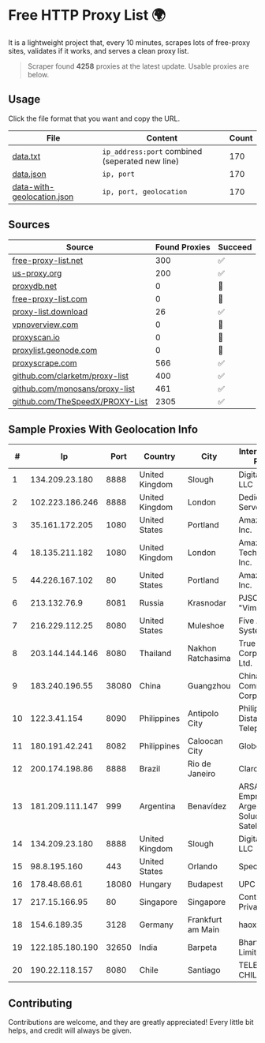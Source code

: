 
# Free HTTP Proxy List 🌍

It is a lightweight project that, every 10 minutes, scrapes lots of free-proxy sites, validates if it works, and serves a clean proxy list.


> Scraper found **4258** proxies at the latest update. Usable proxies are below.

## Usage

Click the file format that you want and copy the URL.


|File|Content|Count|
|----|-------|-----|
|[data.txt](https://raw.githubusercontent.com/themiralay/Proxy-List-World/master/data.txt)|`ip_address:port` combined (seperated new line)|170|
|[data.json](https://raw.githubusercontent.com/themiralay/Proxy-List-World/master/data.json)|`ip, port`|170|
|[data-with-geolocation.json](https://raw.githubusercontent.com/themiralay/Proxy-List-World/master/data-with-geolocation.json)|`ip, port, geolocation`|170|

## Sources

|Source|Found Proxies|Succeed|
|------|-------------|-------|
|[free-proxy-list.net](https://free-proxy-list.net)|300|✅|
|[us-proxy.org](https://www.us-proxy.org)|200|✅|
|[proxydb.net](http://proxydb.net)|0|🚫|
|[free-proxy-list.com](https://free-proxy-list.com/?page=&port=&type%5B%5D=http&type%5B%5D=https&up_time=0&search=Search)|0|🚫|
|[proxy-list.download](https://www.proxy-list.download/HTTP)|26|✅|
|[vpnoverview.com](https://vpnoverview.com/privacy/anonymous-browsing/free-proxy-servers)|0|🚫|
|[proxyscan.io](https://www.proxyscan.io)|0|🚫|
|[proxylist.geonode.com](https://proxylist.geonode.com/api/proxy-list?limit=300&page=1&sort_by=lastChecked&sort_type=desc&protocols=http,https)|0|🚫|
|[proxyscrape.com](https://api.proxyscrape.com/v2/?request=displayproxies&protocol=http&timeout=10000&country=all&ssl=all&anonymity=all)|566|✅|
|[github.com/clarketm/proxy-list](https://raw.githubusercontent.com/clarketm/proxy-list/master/proxy-list-raw.txt)|400|✅|
|[github.com/monosans/proxy-list](https://raw.githubusercontent.com/monosans/proxy-list/main/proxies/http.txt)|461|✅|
|[github.com/TheSpeedX/PROXY-List](https://raw.githubusercontent.com/TheSpeedX/PROXY-List/master/http.txt)|2305|✅|


## Sample Proxies With Geolocation Info

|#|Ip|Port|Country|City|Internet Service Provider|
|-|--|----|-------|----|-------------------------|
|1|134.209.23.180|8888|United Kingdom|Slough|DigitalOcean, LLC|
|2|102.223.186.246|8888|United Kingdom|London|Dedicated Servers|
|3|35.161.172.205|1080|United States|Portland|Amazon.com, Inc.|
|4|18.135.211.182|1080|United Kingdom|London|Amazon Technologies Inc.|
|5|44.226.167.102|80|United States|Portland|Amazon.com, Inc.|
|6|213.132.76.9|8081|Russia|Krasnodar|PJSC "Vimpelcom"|
|7|216.229.112.25|8080|United States|Muleshoe|Five Area Systems, LLC|
|8|203.144.144.146|8080|Thailand|Nakhon Ratchasima|True Internet Corporation CO. Ltd.|
|9|183.240.196.55|38080|China|Guangzhou|China Mobile Communications Corporation|
|10|122.3.41.154|8090|Philippines|Antipolo City|Philippine Long Distance Telephone Co.|
|11|180.191.42.241|8082|Philippines|Caloocan City|Globe Telecom|
|12|200.174.198.86|8888|Brazil|Rio de Janeiro|Claro S.A|
|13|181.209.111.147|999|Argentina|Benavídez|ARSAT - Empresa Argentina de Soluciones Satelitales S.A|
|14|134.209.23.180|8888|United Kingdom|Slough|DigitalOcean, LLC|
|15|98.8.195.160|443|United States|Orlando|Spectrum|
|16|178.48.68.61|18080|Hungary|Budapest|UPC|
|17|217.15.166.95|80|Singapore|Singapore|Contabo Asia Private Limited|
|18|154.6.189.35|3128|Germany|Frankfurt am Main|haoxiangyun|
|19|122.185.180.190|32650|India|Barpeta|Bharti Airtel Limited|
|20|190.22.118.157|8080|Chile|Santiago|TELEFÓNICA CHILE S.A.|



## Contributing

Contributions are welcome, and they are greatly appreciated! Every
little bit helps, and credit will always be given.

